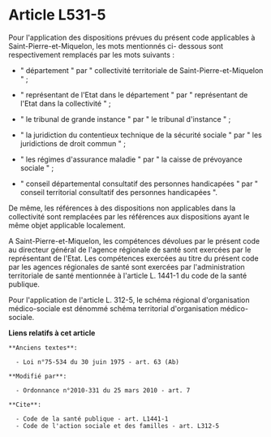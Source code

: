 # Article L531-5

Pour l'application des dispositions prévues du présent code applicables à Saint-Pierre-et-Miquelon, les mots mentionnés ci-
dessous sont respectivement remplacés par les mots suivants :

- " département " par " collectivité territoriale de Saint-Pierre-et-Miquelon " ;

- " représentant de l'Etat dans le département " par " représentant de l'Etat dans la collectivité " ;

- " le tribunal de grande instance " par " le tribunal d'instance " ;

- " la juridiction du contentieux technique de la sécurité sociale " par " les juridictions de droit commun " ;

- " les régimes d'assurance maladie " par " la caisse de prévoyance sociale " ;

- " conseil départemental consultatif des personnes handicapées " par " conseil territorial consultatif des personnes
handicapées ". 

De même, les références à des dispositions non applicables dans la collectivité sont remplacées par les références aux
dispositions ayant le même objet applicable localement.

A Saint-Pierre-et-Miquelon, les compétences dévolues par le présent code au directeur général de l'agence régionale de santé
sont exercées par le représentant de l'Etat. Les compétences exercées au titre du présent code par les agences régionales de
santé sont exercées par l'administration territoriale de santé mentionnée à l'article L. 1441-1 du code de la santé
publique. 

Pour l'application de l'article L. 312-5, le schéma régional d'organisation médico-sociale est dénommé schéma territorial
d'organisation médico-sociale.

**Liens relatifs à cet article**

	**Anciens textes**:

	  - Loi n°75-534 du 30 juin 1975 - art. 63 (Ab)

	**Modifié par**:

	  - Ordonnance n°2010-331 du 25 mars 2010 - art. 7

	**Cite**:

	  - Code de la santé publique - art. L1441-1
	  - Code de l'action sociale et des familles - art. L312-5

